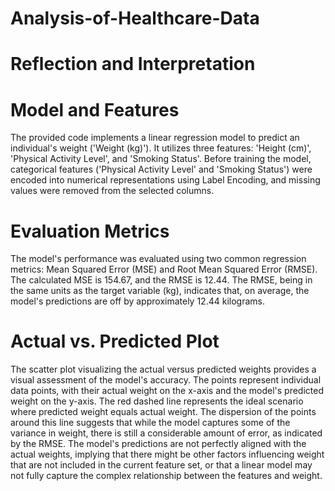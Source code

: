# Analysis-of-Healthcare-Data

# Reflection and Interpretation

# Model and Features

The provided code implements a linear regression model to predict an individual's weight ('Weight (kg)'). It utilizes three features: 'Height (cm)', 'Physical Activity Level', and 'Smoking Status'. Before training the model, categorical features ('Physical Activity Level' and 'Smoking Status') were encoded into numerical representations using Label Encoding, and missing values were removed from the selected columns.

# Evaluation Metrics

The model's performance was evaluated using two common regression metrics: Mean Squared Error (MSE) and Root Mean Squared Error (RMSE). The calculated MSE is 154.67, and the RMSE is 12.44. The RMSE, being in the same units as the target variable (kg), indicates that, on average, the model's predictions are off by approximately 12.44 kilograms.

# Actual vs. Predicted Plot

The scatter plot visualizing the actual versus predicted weights provides a visual assessment of the model's accuracy. The points represent individual data points, with their actual weight on the x-axis and the model's predicted weight on the y-axis. The red dashed line represents the ideal scenario where predicted weight equals actual weight. The dispersion of the points around this line suggests that while the model captures some of the variance in weight, there is still a considerable amount of error, as indicated by the RMSE. The model's predictions are not perfectly aligned with the actual weights, implying that there might be other factors influencing weight that are not included in the current feature set, or that a linear model may not fully capture the complex relationship between the features and weight.
